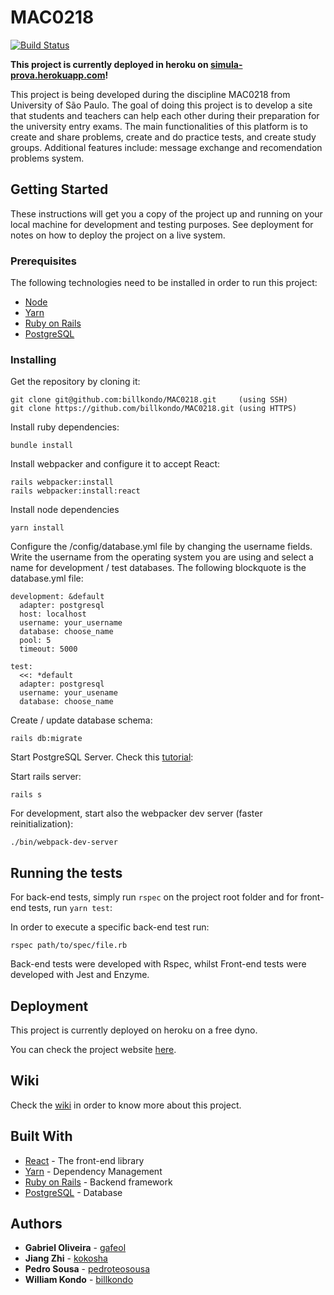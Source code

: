 # MAC0218

[![Build Status](https://travis-ci.com/billkondo/MAC0218.svg?branch=master)](https://travis-ci.com/billkondo/MAC0218)

**This project is currently deployed in heroku on [simula-prova.herokuapp.com](https://simula-prova.herokuapp.com/)!**

This project is being developed during the discipline MAC0218 from University of São Paulo. The goal of doing this project is to develop a site that students and teachers can help each other during their preparation for the university entry exams. The main functionalities of this platform is to create and share problems, create and do practice tests, and create study groups. Additional features include: message exchange and recomendation problems system.

## Getting Started

These instructions will get you a copy of the project up and running on your local machine for development and testing purposes. See deployment for notes on how to deploy the project on a live system.

### Prerequisites

The following technologies need to be installed in order to run this project:

- [Node](https://nodejs.org/en/)
- [Yarn](https://yarnpkg.com/en/)
- [Ruby on Rails](https://guides.rubyonrails.org/getting_started.html)
- [PostgreSQL](https://www.postgresql.org/)

### Installing

Get the repository by cloning it:

```
git clone git@github.com:billkondo/MAC0218.git     (using SSH)
git clone https://github.com/billkondo/MAC0218.git (using HTTPS)
```

Install ruby dependencies:

```
bundle install
```

Install webpacker and configure it to accept React:

```
rails webpacker:install
rails webpacker:install:react
```

Install node dependencies

```
yarn install
```

Configure the /config/database.yml file by changing the username fields. Write the username from the operating system you are using and select a name for development / test databases. The following blockquote is the database.yml file:

```
development: &default
  adapter: postgresql
  host: localhost
  username: your_username
  database: choose_name
  pool: 5
  timeout: 5000

test:
  <<: *default
  adapter: postgresql
  username: your_usename
  database: choose_name

```

Create / update database schema:

```
rails db:migrate
```

Start PostgreSQL Server. Check this [tutorial](https://tableplus.io/blog/2018/10/how-to-start-stop-restart-postgresql-server.html):

Start rails server:

```
rails s
```

For development, start also the webpacker dev server (faster reinitialization):

```
./bin/webpack-dev-server
```

## Running the tests

For back-end tests, simply run `rspec` on the project root folder and for front-end tests, run `yarn test`:

In order to execute a specific back-end test run:

```
rspec path/to/spec/file.rb
```

Back-end tests were developed with Rspec, whilst Front-end tests were developed with Jest and Enzyme.

## Deployment

This project is currently deployed on heroku on a free dyno.

You can check the project website [here](https://simula-prova.herokuapp.com/).

## Wiki

Check the [wiki](https://github.com/billkondo/MAC0218/wiki) in order to know more about this project.

## Built With

- [React](https://reactjs.org/) - The front-end library
- [Yarn](https://yarnpkg.com/en/) - Dependency Management
- [Ruby on Rails](https://rubyonrails.org/) - Backend framework
- [PostgreSQL](https://www.postgresql.org/) - Database

## Authors

- **Gabriel Oliveira** - [gafeol](https://github.com/gafeol)
- **Jiang Zhi** - [kokosha](https://github.com/kokosha)
- **Pedro Sousa** - [pedroteosousa](https://github.com/pedroteosousa)
- **William Kondo** - [billkondo](https://github.com/billkondo)
